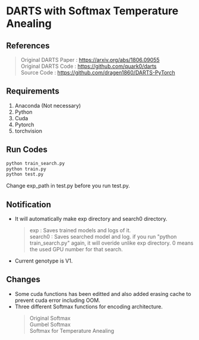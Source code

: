 # DARTS with Softmax Temperature Anealing

## References
> Original DARTS Paper : https://arxiv.org/abs/1806.09055    
> Original DARTS Code : https://github.com/quark0/darts    
> Source Code : https://github.com/dragen1860/DARTS-PyTorch

## Requirements
1. Anaconda (Not necessary)
2. Python
3. Cuda
4. Pytorch
5. torchvision

## Run Codes 
```python
python train_search.py    
python train.py    
python test.py    
```
Change exp_path in test.py before you run test.py.

## Notification
- It will automatically make exp directory and search0 directory.      
  > exp : Saves trained models and logs of it.    
  > search0 : Saves searched model and log. if you run "python train_search.py" again, it will overide unlike exp directory. 0 means the used GPU number for that   search.    
- Current genotype is V1.

## Changes
- Some cuda functions has been editted and also added erasing cache to prevent cuda error including OOM.   
- Three different Softmax functions for encoding architecture.    
  > Original Softmax    
  > Gumbel Softmax    
  > Softmax for Temperature Anealing    
